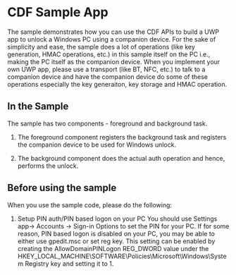 # CDF Sample App

The sample demonstrates how you can use the CDF APIs to build a UWP app to unlock a Windows PC using a companion device.  For the sake of simplicity and ease, the sample does a lot of operations (like key generation, HMAC operations, etc.) in this sample itself on the PC i.e., making the PC itself as the companion device.   When you implement your own UWP app, please use a transport (like BT, NFC, etc.) to talk to a companion device and have the companion device do some of these operations especially the key generaiton, key storage and HMAC operation.

In the Sample
-------------
The sample has two components - foreground and background task.   

1. The foreground component registers the background task and registers the companion device to be used for Windows unlock.  

2. The background component does the actual auth operation and hence, performs the unlock.

Before using the sample
-----------------------
When you use the sample code, please do the following:

1. Setup PIN auth/PIN based logon on your PC
You should use Settings app-> Accounts -> Sign-in Options to set the PIN for your PC.
If for some reason, PIN based logon is disabled on your PC, you may be able to either use gpedit.msc or set reg key. This setting can be enabled by creating the AllowDomainPINLogon REG_DWORD value under the HKEY_LOCAL_MACHINE\SOFTWARE\Policies\Microsoft\Windows\System Registry key and setting it to 1.

